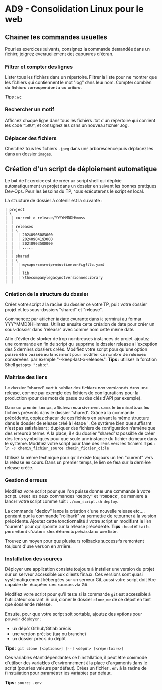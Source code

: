 # AD9 - Consolidation Linux pour le web

## Chaîner les commandes usuelles

Pour les exercices suivants, consignez la commande demandée dans un fichier, joignez éventuellement des caputures d'écran.

### Filtrer et compter des lignes

Lister tous les fichiers dans un répertoire.
Filtrer la liste pour ne montrer que les fichiers qui contiennent le mot "log" dans leur nom.
Compter combien de fichiers correspondent à ce critère.

_Tips_ : ```wc```

### Rechercher un motif

Affichez chaque ligne dans tous les fichiers .txt d'un répertoire qui contient les code "500", et consignez les dans un nouveau fichier .log.

### Déplacer des fichiers

Cherchez tous les fichiers ```.jpeg``` dans une arborescence puis déplacez les dans un dossier ```images```.

## Création d'un script de déploiement automatique

Le but de l'exercice est de créer un script shell qui déploie automatiquement un projet dans un dossier en suivant les bonnes pratiques Dev-Ops.
Pour les besoins du TP, nous exécuterons le script en local.

La structure de dossier à obtenir est la suivante :
```
| project
| \
|  | current > release/YYYYMMDDHHmmss
|  |
|  | releases
|  | \
|  |  | 20240905083000
|  |  | 20240904193000
|  |  | 20240903500000
|  |  | .....
|  |
|  | shared
|  | \
|  |  | mysupersecretproductionconfigfile.yaml
|  |  |
|  |  | lib
|  |  | \thecompanylegacynotversionnedlibrary
|  |
```

### Création de la structure du dossier

Créez votre script à la racine du dossier de votre TP, puis votre dossier projet et les sous-dossiers "shared" et "release".

Commencez par afficher la date courante dans le terminal au format YYYYMMDDHHmmss.
Utilisez ensuite cette création de date pour créer un sous-dossier dans "release" avec comme nom cette même date.

Afin d'éviter de stocker de trop nombreuses instances de projet, ajoutez une commande en fin de script qui supprime le dossier release à l'exception des 5 derniers dossiers créés. Modifiez votre script pour qu'une option puisse être passée au lancement pour modifier ce nombre de releases conservées, par exemple "--keep-last-x-releases".
__Tips__ : utilisez la fonction Shell `getopts ":ab:c"`.

### Maitrise des liens

Le dossier "shared" sert à publier des fichiers non versionnés dans une release, comme par exemple des fichiers de configurations pour la production (pour des mots de passe ou des clés d'API par exemple).

Dans un premier temps, affichez récursivement dans le terminal tous les fichiers présents dans le dossier "shared".
Grâce à la commande précédente, copiez chacun de ces fichiers en suivant la même structure dans le dossier de release créé à l'étape 1.
Ce système bien que suffisant n'est pas satisfaisant : dupliquer des fichiers de configuration n'amène que des erreurs à terme. À la place, il e du dossier "shared"st possible de créer des liens symboliques pour que seule une instance du fichier demeure dans le système. Modifiez votre script pour faire des liens vers les fichiers
__Tips__ : `ln -s chemin_fichier_source chemin_fichier_cible`

Utilisez la même technique pour qu'il existe toujours un lien "current" vers la release en cours.
Dans un premier temps, le lien se fera sur la dernière release créée.

### Gestion d'erreurs

Modifiez votre script pour que l'on puisse donner une commande à votre script.
Créez les deux commandes "deploy" et "rollback", de manière à lancer votre script comme suit : `./mon_script.sh deploy`.

La commande "deploy" lance la création d'une nouvelle release etc..., pendant que la commande "rollback" va permettre de retourner à la version précédente.
Ajoutez cette fonctionnalité à votre script en modifiant le lien "current" pour qu'il pointe sur la release précédente.
__Tips__ : `head` et `tails` permettent d'obtenir des éléments précis dans une liste.

Trouvez un moyen pour que plusieurs rollbacks successifs remontent toujours d'une version en arrière.

### Installation des sources

Déployer une application consiste toujours à installer une version du projet sur un serveur accessible aux clients finaux.
Ces versions sont quasi systématiquement hébergées sur un serveur Git, aussi votre script doit être capable de récupérer ces sources via Git.

Modifiez votre script pour qu'il teste si la commande `git` est accessible à l'utilisateur courant. Si oui, cloner le dossier `clone_me` de ce dépôt en tant que dossier de release.

Ensuite, pour que votre script soit portable, ajoutez des options pour pouvoir déployer :
 - un dépôt Github/Gitlab précis
 - une version précise (tag ou branche)
 - un dossier précis du dépôt

__Tips__ : `git clone [<options>] [--] <dépôt> [<répertoire>]`

Ces variables étant dépendantes de l'installation, il peut être commode d'utiliser des variables d'environnement à la place d'arguments dans le script (pour les valeurs par défaut).
Créez un fichier `.env` à la racine de l'installation pour paramétrer les variables par défaut.

__Tips__ : `source .env`
